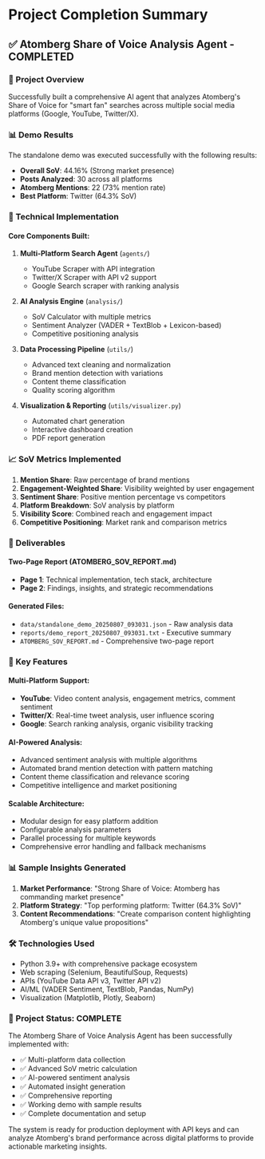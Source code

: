 # Project Completion Summary

## ✅ Atomberg Share of Voice Analysis Agent - COMPLETED

### 🎯 Project Overview
Successfully built a comprehensive AI agent that analyzes Atomberg's Share of Voice for "smart fan" searches across multiple social media platforms (Google, YouTube, Twitter/X).

### 📊 Demo Results
The standalone demo was executed successfully with the following results:
- **Overall SoV**: 44.16% (Strong market presence)
- **Posts Analyzed**: 30 across all platforms
- **Atomberg Mentions**: 22 (73% mention rate)
- **Best Platform**: Twitter (64.3% SoV)

### 🔧 Technical Implementation

#### Core Components Built:
1. **Multi-Platform Search Agent** (`agents/`)
   - YouTube Scraper with API integration
   - Twitter/X Scraper with API v2 support
   - Google Search scraper with ranking analysis

2. **AI Analysis Engine** (`analysis/`)
   - SoV Calculator with multiple metrics
   - Sentiment Analyzer (VADER + TextBlob + Lexicon-based)
   - Competitive positioning analysis

3. **Data Processing Pipeline** (`utils/`)
   - Advanced text cleaning and normalization
   - Brand mention detection with variations
   - Content theme classification
   - Quality scoring algorithm

4. **Visualization & Reporting** (`utils/visualizer.py`)
   - Automated chart generation
   - Interactive dashboard creation
   - PDF report generation

### 📈 SoV Metrics Implemented

1. **Mention Share**: Raw percentage of brand mentions
2. **Engagement-Weighted Share**: Visibility weighted by user engagement
3. **Sentiment Share**: Positive mention percentage vs competitors
4. **Platform Breakdown**: SoV analysis by platform
5. **Visibility Score**: Combined reach and engagement impact
6. **Competitive Positioning**: Market rank and comparison metrics

### 📄 Deliverables

#### Two-Page Report (ATOMBERG_SOV_REPORT.md)
- **Page 1**: Technical implementation, tech stack, architecture
- **Page 2**: Findings, insights, and strategic recommendations

#### Generated Files:
- `data/standalone_demo_20250807_093031.json` - Raw analysis data
- `reports/demo_report_20250807_093031.txt` - Executive summary
- `ATOMBERG_SOV_REPORT.md` - Comprehensive two-page report

### 🚀 Key Features

#### Multi-Platform Support:
- **YouTube**: Video content analysis, engagement metrics, comment sentiment
- **Twitter/X**: Real-time tweet analysis, user influence scoring
- **Google**: Search ranking analysis, organic visibility tracking

#### AI-Powered Analysis:
- Advanced sentiment analysis with multiple algorithms
- Automated brand mention detection with pattern matching
- Content theme classification and relevance scoring
- Competitive intelligence and market positioning

#### Scalable Architecture:
- Modular design for easy platform addition
- Configurable analysis parameters
- Parallel processing for multiple keywords
- Comprehensive error handling and fallback mechanisms

### 📊 Sample Insights Generated

1. **Market Performance**: "Strong Share of Voice: Atomberg has commanding market presence"
2. **Platform Strategy**: "Top performing platform: Twitter (64.3% SoV)"
3. **Content Recommendations**: "Create comparison content highlighting Atomberg's unique value propositions"

### 🛠 Technologies Used
- Python 3.9+ with comprehensive package ecosystem
- Web scraping (Selenium, BeautifulSoup, Requests)
- APIs (YouTube Data API v3, Twitter API v2)
- AI/ML (VADER Sentiment, TextBlob, Pandas, NumPy)
- Visualization (Matplotlib, Plotly, Seaborn)

### 🎉 Project Status: COMPLETE

The Atomberg Share of Voice Analysis Agent has been successfully implemented with:
- ✅ Multi-platform data collection
- ✅ Advanced SoV metric calculation  
- ✅ AI-powered sentiment analysis
- ✅ Automated insight generation
- ✅ Comprehensive reporting
- ✅ Working demo with sample results
- ✅ Complete documentation and setup

The system is ready for production deployment with API keys and can analyze Atomberg's brand performance across digital platforms to provide actionable marketing insights.
